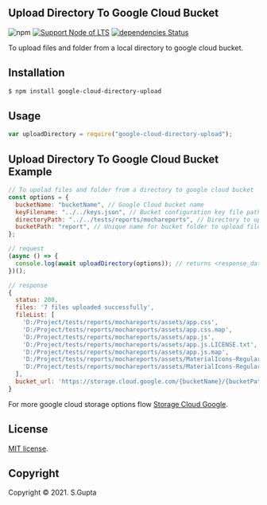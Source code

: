 ## Upload Directory To Google Cloud Bucket

![npm](https://img.shields.io/npm/v/google-cloud-directory-upload) [![Support Node of LTS](https://img.shields.io/badge/node-latest-brightgreen.svg)](https://nodejs.org/) [![dependencies Status](https://status.david-dm.org/gh/request/request.svg)](https://david-dm.org/request/request)

To upload files and folder from a local directory to google cloud bucket.

## Installation

```bash
$ npm install google-cloud-directory-upload
```

## Usage

```javascript
var uploadDirectory = require("google-cloud-directory-upload");
```

## Upload Directory To Google Cloud Bucket Example

```javascript
// To upolad files and folder from a directory to google cloud bucket
const options = {
  bucketName: "bucketName", // Google Cloud bucket name
  keyFilename: "../../keys.json", // Bucket configuration key file path
  directoryPath: "../../tests/reports/mochareports", // Directory to upload
  bucketPath: "report", // Unique name for bucket folder to upload files
};

// request
(async () => {
  console.log(await uploadDirectory(options)); // returns <response_data>
})();

// response
{
  status: 200,
  files: '7 files uploaded successfully',
  fileList: [
    'D:/Project/tests/reports/mochareports/assets/app.css',
    'D:/Project/tests/reports/mochareports/assets/app.css.map',
    'D:/Project/tests/reports/mochareports/assets/app.js',
    'D:/Project/tests/reports/mochareports/assets/app.js.LICENSE.txt',
    'D:/Project/tests/reports/mochareports/assets/app.js.map',
    'D:/Project/tests/reports/mochareports/assets/MaterialIcons-Regular.woff',
    'D:/Project/tests/reports/mochareports/assets/MaterialIcons-Regular.woff2',
  ],
  bucket_url: 'https://storage.cloud.google.com/{bucketName}/{bucketPath}'
}
```

For more google cloud storage options flow [Storage Cloud Google][google-storage].

## License

[MIT license](http://opensource.org/licenses/MIT).

## Copyright

Copyright &copy; 2021. S.Gupta

[google-storage]: https://www.npmjs.com/package/@google-cloud/storage
